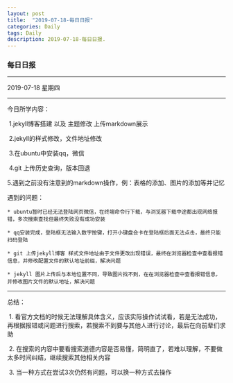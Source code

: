 ```yaml
---
layout: post
title:  "2019-07-18-每日日报"
categories: Daily
tags: Daily
description: 2019-07-18-每日日报.
---
```

### 每日日报
---
2019-07-18 星期四

---
今日所学内容：

​	1.jekyll博客搭建 以及 主题修改 上传markdown展示

​	2.jekyll的样式修改，文件地址修改

​	3.在ubuntu中安装qq，微信

​	4.git 上传历史查询，版本回退

​	5.遇到之前没有注意到的markdown操作，例：表格的添加、图片的添加等并记忆

遇到的问题：

	* ubuntu暂时已经无法登陆网页微信，在终端命令行下载，与浏览器下载中途都出现网络报错，多次搜索查找但最终失败没有成功安装
	
	* qq安装完成，登陆框无法输入数字按键，打开小键盘会卡在登陆框后面无法点击，最终只能扫码登陆
	
	* git 上传jekyll博客 样式文件地址由于文件更改出现错误，最终在浏览器检查中查看报错信息，并修改配置文件的默认地址前缀，解决问题
	
	* jekyll 图片上传后与本地位置不同，导致图片找不到，在在浏览器检查中查看报错信息，并修改图片文件的默认地址，解决问题

---
总结：

​	1. 看官方文档的时候无法理解具体含义，应该实际操作试试看，若是无法成功，再根据报错或问题进行搜索，若搜索不到要与其他人进行讨论，最后在向前辈们求助

​	2. 在搜索的内容中要看搜索道德内容是否易懂，简明直了，若难以理解，不要做太多时间纠结，继续搜索其他相关内容

​	3. 当一种方式在尝试3次仍然有问题，可以换一种方式去操作
